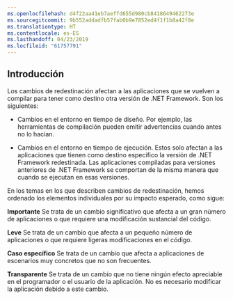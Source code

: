 ```yaml
---
ms.openlocfilehash: d4f22aa41eb7aeffd655d980cb8418649462273e
ms.sourcegitcommit: 9b552addadfb57fab0b9e7852ed4f1f1b8a42f8e
ms.translationtype: HT
ms.contentlocale: es-ES
ms.lasthandoff: 04/23/2019
ms.locfileid: "61757791"
---
```

## <a name="introduction"></a>Introducción
Los cambios de redestinación afectan a las aplicaciones que se vuelven a compilar para tener como destino otra versión de .NET Framework. Son los siguientes:

* Cambios en el entorno en tiempo de diseño. Por ejemplo, las herramientas de compilación pueden emitir advertencias cuando antes no lo hacían.

* Cambios en el entorno en tiempo de ejecución. Estos solo afectan a las aplicaciones que tienen como destino específico la versión de .NET Framework redestinada. Las aplicaciones compiladas para versiones anteriores de .NET Framework se comportan de la misma manera que cuando se ejecutan en esas versiones.

En los temas en los que describen cambios de redestinación, hemos ordenado los elementos individuales por su impacto esperado, como sigue:

**Importante** Se trata de un cambio significativo que afecta a un gran número de aplicaciones o que requiere una modificación sustancial del código.

**Leve** Se trata de un cambio que afecta a un pequeño número de aplicaciones o que requiere ligeras modificaciones en el código.

**Caso específico** Se trata de un cambio que afecta a aplicaciones de escenarios muy concretos que no son frecuentes.

**Transparente** Se trata de un cambio que no tiene ningún efecto apreciable en el programador o el usuario de la aplicación. No es necesario modificar la aplicación debido a este cambio.
